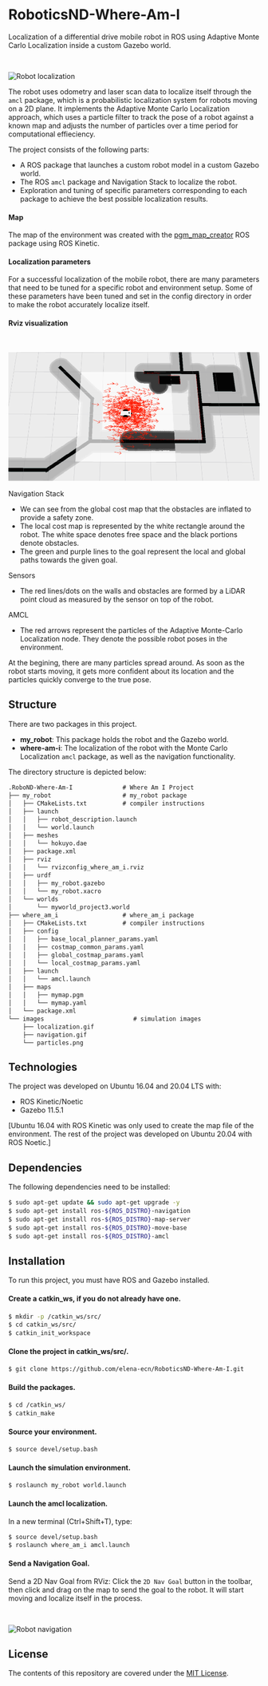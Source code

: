 # RoboticsND-Where-Am-I

Localization of a differential drive mobile robot in ROS using Adaptive Monte Carlo Localization inside a custom Gazebo world.

<br>

![Robot localization](images/localization.gif)



The robot uses odometry and laser scan data to localize itself through the `amcl` package, which is a probabilistic localization system for robots moving on a 2D plane. It implements the Adaptive Monte Carlo Localization approach, which uses a particle filter to track the pose of a robot against a known map and adjusts the number of particles over a time period for computational effieciency. 

The project consists of the following parts: 

* A ROS package that launches a custom robot model in a custom Gazebo world.
* The ROS `amcl` package and Navigation Stack to localize the robot.
* Exploration and tuning of specific parameters corresponding to each package to achieve the best possible localization results.

#### Map

The map of the environment was created with the [pgm_map_creator](https://github.com/udacity/pgm_map_creator) ROS package using ROS Kinetic.

#### Localization parameters

For a successful localization of the mobile robot, there are many parameters that need to be tuned for a specific robot and environment setup. Some of these parameters have been tuned and set in the config directory in order to make the robot accurately localize itself.


#### Rviz visualization 

<br>

![Particles](images/particles.png)

Navigation Stack
* We can see from the global cost map that the obstacles are inflated to provide a safety zone.
* The local cost map is represented by the white rectangle around the robot. The white space denotes free space and the black portions denote obstacles.
* The green and purple lines to the goal represent the local and global paths towards the given goal.

Sensors
* The red lines/dots on the walls and obstacles are formed by a LiDAR point cloud as measured by the sensor on top of the robot.

AMCL
* The red arrows represent the particles of the Adaptive Monte-Carlo Localization node. They denote the possible robot poses in the environment. 

At the begining, there are many particles spread around. As soon as the robot starts moving, it gets more confident about its location and the particles quickly converge to the true pose.

Structure
---------

There are two packages in this project.
* **my_robot**: This package holds the robot and the Gazebo world.
* **where-am-i**: The localization of the robot with the Monte Carlo Localization `amcl` package, as well as the navigation functionality.


The directory structure is depicted below:
```
.RoboND-Where-Am-I              # Where Am I Project
├── my_robot                    # my_robot package
│   ├── CMakeLists.txt          # compiler instructions
│   ├── launch
│   │   ├── robot_description.launch
│   │   └── world.launch
│   ├── meshes
│   │   └── hokuyo.dae
│   ├── package.xml
│   ├── rviz
│   │   └── rvizconfig_where_am_i.rviz
│   ├── urdf
│   │   ├── my_robot.gazebo
│   │   └── my_robot.xacro
│   └── worlds
│       └── myworld_project3.world
├── where_am_i                  # where_am_i package
│   ├── CMakeLists.txt          # compiler instructions
│   ├── config
│   │   ├── base_local_planner_params.yaml
│   │   ├── costmap_common_params.yaml
│   │   ├── global_costmap_params.yaml
│   │   └── local_costmap_params.yaml
│   ├── launch
│   │   └── amcl.launch
│   ├── maps
│   │   ├── mymap.pgm
│   │   └── mymap.yaml
│   └── package.xml
└── images                         # simulation images
    ├── localization.gif
    ├── navigation.gif
    └── particles.png
```


Technologies
------------

The project was developed on Ubuntu 16.04 and 20.04 LTS with:
* ROS Kinetic/Noetic
* Gazebo 11.5.1

[Ubuntu 16.04 with ROS Kinetic was only used to create the map file of the environment. The rest of the project was developed on Ubuntu 20.04 with ROS Noetic.]


Dependencies
------------

The following dependencies need to be installed:
```sh
$ sudo apt-get update && sudo apt-get upgrade -y
$ sudo apt-get install ros-${ROS_DISTRO}-navigation
$ sudo apt-get install ros-${ROS_DISTRO}-map-server
$ sudo apt-get install ros-${ROS_DISTRO}-move-base
$ sudo apt-get install ros-${ROS_DISTRO}-amcl
```

Installation
------------

To run this project, you must have ROS and Gazebo installed.

#### Create a catkin_ws, if you do not already have one.
```sh
$ mkdir -p /catkin_ws/src/
$ cd catkin_ws/src/
$ catkin_init_workspace
```

#### Clone the project in catkin_ws/src/.
```sh
$ git clone https://github.com/elena-ecn/RoboticsND-Where-Am-I.git
```

#### Build the packages.
```sh
$ cd /catkin_ws/
$ catkin_make
```

#### Source your environment.
```sh
$ source devel/setup.bash
```

#### Launch the simulation environment.
```sh
$ roslaunch my_robot world.launch
```

#### Launch the amcl localization.
In a new terminal (Ctrl+Shift+T), type:
```sh
$ source devel/setup.bash
$ roslaunch where_am_i amcl.launch
```

#### Send a Navigation Goal.
Send a 2D Nav Goal from RViz: Click the `2D Nav Goal` button in the toolbar, then click and drag on the map to send the goal to the robot. It will start moving and localize itself in the process.

<br>

![Robot navigation](images/navigation.gif)


License
-------

The contents of this repository are covered under the [MIT License](LICENSE).